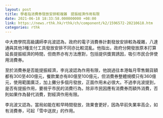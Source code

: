 ```yaml
---
layout: post
title: 學者指消費券發放安排較複雜　提振經濟作用有限
date: 2021-06-18 18:33:58.000000000 +08:00
link: https://news.rthk.hk/rthk/ch/component/k2/1596572-20210618.htm
categories: rthk
---
```


中大商學院高級講師李兆波認為，政府的電子消費券計劃發放安排較為複雜，八達通與其他3種支付工具發放安排不同亦比較混亂。他指出，政府分開發放原本打算延長提振經濟的時間，但商界亦有方法應對，包括提供獎賞誘因，吸引市民合併使用消費券。

至於消費券是否能提振經濟，李兆波認為作用有限，他說過往本港每月零售銷貨額都有300至400億元，餐飲業亦有80億至100億元，但消費券整體規模只有360億元，使用範圍廣泛，加上攤分多個月發放，正面作用未必很大。不過李兆波提到，是否有提振作用，要視乎市民的消費行為，除非市民因應有消費券而額外消費，否則如果作為替代消費，對經濟作用有限。

李兆波又認為，當局如能在較早時間發放，效果會更好，因為早前失業率高企，如有消費券，可起「雪中送炭」的作用。
